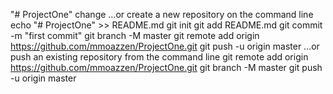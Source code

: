 "# ProjectOne" 
change
…or create a new repository on the command line
echo "# ProjectOne" >> README.md
git init
git add README.md
git commit -m "first commit"
git branch -M master
git remote add origin https://github.com/mmoazzen/ProjectOne.git
git push -u origin master
…or push an existing repository from the command line
git remote add origin https://github.com/mmoazzen/ProjectOne.git
git branch -M master
git push -u origin master